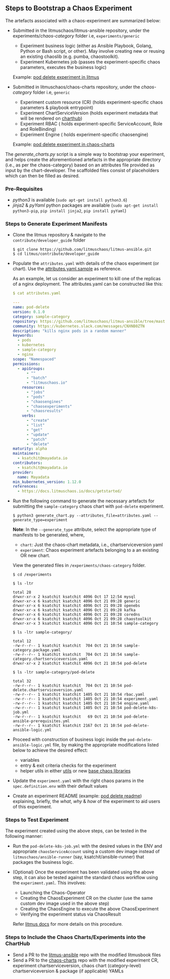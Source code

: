 ## Steps to Bootstrap a Chaos Experiment

The artefacts associated with a chaos-experiment are summarized below: 

- Submitted in the litmuschaos/litmus-ansible repository, under the experiments/*chaos-category* folder i.e, `experiments/generic`

  - Experiment business logic (either as Ansible Playbook, Golang, Python or Bash script, or other). May involve creating new or reusing an existing chaoslib (e.g. pumba, chaostoolkit).
  - Experiment Kubernetes job (passes the experiment-specific chaos parameters, executes the business logic)

  Example: [pod delete experiment in litmus](/experiments/generic/pod_delete)

- Submitted in litmuschaos/chaos-charts repository, under the *chaos-category* folder i.e, `generic`

  - Experiment custom resource (CR) (holds experiment-specific chaos parameters & playbook entrypoint)
  - Experiment ChartServiceVersion (holds experiment metadata that will be rendered on [charthub](hub.litmuschaos.io))
  - Experiment RBAC ( holds experiment-specific ServiceAccount, Role and RoleBinding)
  - Experiment Engine ( holds experiment-specific chaosengine)

  Example: [pod delete experiment in chaos-charts](https://github.com/litmuschaos/chaos-charts/tree/master/charts/generic/pod-delete)

The *generate_charts.py* script is a simple way to bootstrap your experiment, and helps create the aforementioned artefacts in the 
appropriate directory (i.e., as per the chaos-category) based on an attributes file provided as input by the chart-developer. The 
scaffolded files consist of placeholders which can then be filled as desired.  

### Pre-Requisites

- *python3* is available (`sudo apt-get install python3.6`) 
- *jinja2* & *pyYaml* python packages are available (`sudo apt-get install python3-pip`, `pip install jinja2`, `pip install pyYaml`) 

### Steps to Generate Experiment Manifests

- Clone the litmus repository & navigate to the `contribute/developer_guide` folder

  ```
  $ git clone https://github.com/litmuschaos/litmus-ansible.git
  $ cd litmus/contribute/developer_guide
  ```

- Populate the `attributes.yaml` with details of the chaos experiment (or chart). Use the [attributes.yaml.sample](/contribute/developer_guide/attributes.yaml.sample) as reference. 

  As an example, let us consider an experiment to kill one of the replicas of a nginx deployment. The attributes.yaml can be constructed like this: 
  
  ```yaml
  $ cat attributes.yaml 
  
  ---
  name: pod-delete
  version: 0.1.0
  category: sample-category
  repository: https://github.com/litmuschaos/litmus-ansible/tree/master/experiments/sample-category/pod-delete
  community: https://kubernetes.slack.com/messages/CNXNB0ZTN
  description: "kills nginx pods in a random manner"
  keywords:
    - pods
    - kubernetes
    - sample-category
    - nginx
  scope: "Namespaced"
  permissions:
    - apiGroups:
        - ""
        - "batch"
        - "litmuschaos.io"
      resources:
        - "jobs"
        - "pods"
        - "chaosengines"
        - "chaosexperiments"
        - "chaosresults"
      verbs:
        - "create"
        - "list"
        - "get"
        - "update"
        - "patch"
        - "delete"
  maturity: alpha
  maintainers:
    - ksatchit@mayadata.io
  contributors:
    - ksatchit@mayadata.io
  provider:
    name: Mayadata
  min_kubernetes_version: 1.12.0
  references:
    - https://docs.litmuschaos.io/docs/getstarted/

  ```

- Run the following command to generate the necessary artefacts for submitting the `sample-category` chaos chart with 
  `pod-delete` experiment.

  ```
  $ python3 generate_chart.py --attributes_file=attributes.yaml --generate_type=experiment
  ```

  **Note**: In the `--generate_type` attribute, select the appropriate type of manifests to be generated, where, 
  - `chart`: Just the chaos-chart metadata, i.e., chartserviceversion yaml 
  - `experiment`: Chaos experiment artefacts belonging to a an existing OR new chart. 

  View the generated files in `/experiments/chaos-category` folder.

  ```
  $ cd /experiments

  $ ls -ltr

  total 28
  drwxr-xr-x 2 ksatchit ksatchit 4096 Oct 17 12:54 mysql
  drwxr-xr-x 6 ksatchit ksatchit 4096 Oct 21 09:28 generic
  drwxr-xr-x 6 ksatchit ksatchit 4096 Oct 21 09:28 openebs
  drwxr-xr-x 6 ksatchit ksatchit 4096 Oct 21 09:28 kafka
  drwxr-xr-x 6 ksatchit ksatchit 4096 Oct 21 09:28 coredns
  drwxr-xr-x 6 ksatchit ksatchit 4096 Oct 21 09:28 chaostoolkit
  drwxr-xr-x 3 ksatchit ksatchit 4096 Oct 21 10:54 sample-category

  $ ls -ltr sample-category/

  total 12
  -rw-r--r-- 1 ksatchit ksatchit  704 Oct 21 10:54 sample-category.package.yaml
  -rw-r--r-- 1 ksatchit ksatchit  704 Oct 21 10:54 sample-category.chartserviceversion.yaml
  drwxr-xr-x 2 ksatchit ksatchit 4096 Oct 21 10:54 pod-delete

  $ ls -ltr sample-category/pod-delete

  total 32
  -rw-r--r-- 1 ksatchit ksatchit  704 Oct 21 10:54 pod-delete.chartserviceversion.yaml
  -rw-r--r-- 1 ksatchit ksatchit 1405 Oct 21 10:54 rbac.yaml
  -rw-r--r-- 1 ksatchit ksatchit 1405 Oct 21 10:54 experiment.yaml
  -rw-r--r-- 1 ksatchit ksatchit 1405 Oct 21 10:54 engine.yaml
  -rw-r--r-- 1 ksatchit ksatchit 1405 Oct 21 10:54 pod-delete-k8s-job.yml
  -rw-r--r-- 1 ksatchit ksatchit   69 Oct 21 10:54 pod-delete-ansible-prerequisites.yml
  -rw-r--r-- 1 ksatchit ksatchit 2167 Oct 21 10:54 pod-delete-ansible-logic.yml
  
  ```
 
- Proceed with construction of business logic inside the `pod-delete-ansible-logic.yml` file, by making
  the appropriate modifications listed below to achieve the desired effect: 

  - variables 
  - entry & exit criteria checks for the experiment 
  - helper utils in either [utils](/utils/) or new [base chaos libraries](/chaoslib) 

- Update the `experiment.yaml` with the right chaos params in the `spec.definition.env` with their
  default values

- Create an experiment README (example: [pod delete readme](experiments/generic/pod_delete/README.md)) explaining, briefly, 
  the *what*, *why* & *how* of the experiment to aid users of this experiment. 

### Steps to Test Experiment 

The experiment created using the above steps, can be tested in the following manner: 

- Run the `pod-delete-k8s-job.yml` with the desired values in the ENV and appropriate `chaosServiceAccount` 
  using a custom dev image instead of `litmuschaos/ansible-runner` (say, ksatchit/ansible-runner) that packages the 
  business logic.

- (Optional) Once the experiment has been validated using the above step, it can also be tested against the standard chaos 
  workflow using the `experiment.yaml`. This involves: 

  - Launching the Chaos-Operator
  - Creating the ChaosExperiment CR on the cluster (use the same custom dev image used in the above step) 
  - Creating the ChaosEngine to execute the above ChaosExperiment
  - Verifying the experiment status via ChaosResult 

  Refer [litmus docs](https://docs.litmuschaos.io/docs/getstarted/) for more details on this procedure.

### Steps to Include the Chaos Charts/Experiments into the ChartHub

- Send a PR to the [litmus-ansible](https://github.com/litmuschaos/litmus-ansible) repo with the modified litmusbook files
- Send a PR to the [chaos-charts](https://github.com/litmuschaos/chaos-charts) repo with the modified experiment CR, 
  experiment chartserviceversion, chaos chart (category-level) chartserviceversion & package (if applicable) YAMLs
